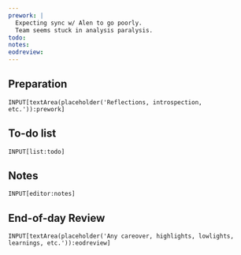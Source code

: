 ```yaml
---
prework: |
  Expecting sync w/ Alen to go poorly.
  Team seems stuck in analysis paralysis.
todo: 
notes: 
eodreview: 
---
```




## Preparation
```meta-bind
INPUT[textArea(placeholder('Reflections, introspection, etc.')):prework]
```

## To-do list
```meta-bind
INPUT[list:todo]
```

## Notes
```meta-bind
INPUT[editor:notes]
```

## End-of-day Review
```meta-bind
INPUT[textArea(placeholder('Any careover, highlights, lowlights, learnings, etc.')):eodreview]
```

